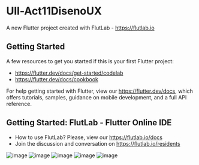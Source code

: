 # Ull-Act11DisenoUX

A new Flutter project created with FlutLab - https://flutlab.io

## Getting Started

A few resources to get you started if this is your first Flutter project:

- https://flutter.dev/docs/get-started/codelab
- https://flutter.dev/docs/cookbook

For help getting started with Flutter, view our
https://flutter.dev/docs, which offers tutorials,
samples, guidance on mobile development, and a full API reference.

## Getting Started: FlutLab - Flutter Online IDE

- How to use FlutLab? Please, view our https://flutlab.io/docs
- Join the discussion and conversation on https://flutlab.io/residents

![image](https://github.com/Rodriguezb128/Ull-Act11DisenoUX/assets/143763162/4d1044fb-bfd4-4f32-9112-a18ef0725627)
![image](https://github.com/Rodriguezb128/Ull-Act11DisenoUX/assets/143763162/345aea0c-f1ba-4c7f-81c0-aeed39f953f0)
![image](https://github.com/Rodriguezb128/Ull-Act11DisenoUX/assets/143763162/91c9b9bb-a181-48e5-8d0a-7157d589876d)
![image](https://github.com/Rodriguezb128/Ull-Act11DisenoUX/assets/143763162/0ebe9ee1-fa6f-48eb-9c6c-8bf08e0770f4)
![image](https://github.com/Rodriguezb128/Ull-Act11DisenoUX/assets/143763162/df550d8a-6e0d-41c1-97b2-b1f619ea010c)
